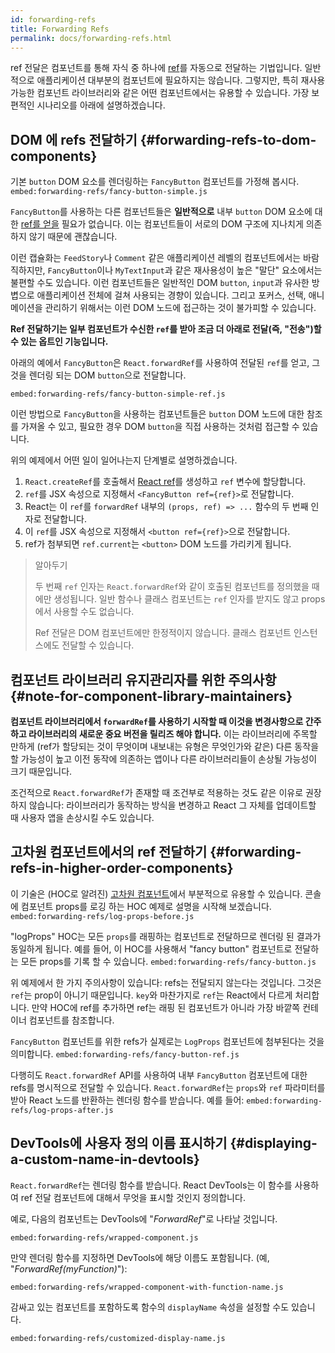 ```yaml
---
id: forwarding-refs
title: Forwarding Refs
permalink: docs/forwarding-refs.html
---
```


ref 전달은 컴포넌트를 통해 자식 중 하나에 [ref](/docs/refs-and-the-dom.html)를 자동으로 전달하는 기법입니다. 일반적으로 애플리케이션 대부분의 컴포넌트에 필요하지는 않습니다. 그렇지만, 특히 재사용 가능한 컴포넌트 라이브러리와 같은 어떤 컴포넌트에서는 유용할 수 있습니다. 가장 보편적인 시나리오를 아래에 설명하겠습니다.

## DOM 에 refs 전달하기 {#forwarding-refs-to-dom-components}

기본 `button` DOM 요소를 렌더링하는 `FancyButton` 컴포넌트를 가정해 봅시다.
`embed:forwarding-refs/fancy-button-simple.js`

`FancyButton`를 사용하는 다른 컴포넌트들은 **일반적으로** 내부 `button` DOM 요소에 대한 [ref를 얻을](/docs/refs-and-the-dom.html) 필요가 없습니다. 이는 컴포넌트들이 서로의 DOM 구조에 지나치게 의존하지 않기 때문에 괜찮습니다.

이런 캡슐화는 `FeedStory`나 `Comment` 같은 애플리케이션 레벨의 컴포넌트에서는 바람직하지만, `FancyButton`이나 `MyTextInput`과 같은 재사용성이 높은 "말단" 요소에서는 불편할 수도 있습니다. 이런 컴포넌트들은 일반적인 DOM `button`, `input`과 유사한 방볍으로 애플리케이션 전체에 걸쳐 사용되는 경향이 있습니다. 그리고 포커스, 선택, 애니메이션을 관리하기 위해서는 이런 DOM 노드에 접근하는 것이 불가피할 수 있습니다.

**Ref 전달하기는 일부 컴포넌트가 수신한 `ref`를 받아 조금 더 아래로 전달(즉, "전송")할 수 있는 옵트인 기능입니다.**

아래의 예에서 `FancyButton`은 `React.forwardRef`를 사용하여 전달된 `ref`를 얻고, 그것을 렌더링 되는 DOM `button`으로 전달합니다.

`embed:forwarding-refs/fancy-button-simple-ref.js`

이런 방법으로 `FancyButton`을 사용하는 컴포넌트들은 `button` DOM 노드에 대한 참조를 가져올 수 있고, 필요한 경우 DOM `button`을 직접 사용하는 것처럼 접근할 수 있습니다.

위의 예제에서 어떤 일이 일어나는지 단계별로 설명하겠습니다. 

1. `React.createRef`를 호출해서 [React ref](/docs/refs-and-the-dom.html)를 생성하고 `ref` 변수에 할당합니다.
1. `ref`를 JSX 속성으로 지정해서 `<FancyButton ref={ref}>`로 전달합니다.
1. React는 이 `ref`를 `forwardRef` 내부의 `(props, ref) => ...` 함수의 두 번째 인자로 전달합니다.
1. 이 `ref`를 JSX 속성으로 지정해서 `<button ref={ref}>`으로 전달합니다.
1. ref가 첨부되면 `ref.current`는 `<button>` DOM 노드를 가리키게 됩니다.

>알아두기
>
>두 번째 `ref` 인자는 `React.forwardRef`와 같이 호출된 컴포넌트를 정의했을 때에만 생성됩니다. 일반 함수나 클래스 컴포넌트는 `ref` 인자를 받지도 않고 props에서 사용할 수도 없습니다.
>
>Ref 전달은 DOM 컴포넌트에만 한정적이지 않습니다. 클래스 컴포넌트 인스턴스에도 전달할 수 있습니다. 

## 컴포넌트 라이브러리 유지관리자를 위한 주의사항 {#note-for-component-library-maintainers}

**컴포넌트 라이브러리에서 `forwardRef`를 사용하기 시작할 때 이것을 변경사항으로 간주하고 라이브러리의 새로운 중요 버전을 릴리즈 해야 합니다.** 이는 라이브러리에 주목할 만하게 (ref가 할당되는 것이 무엇이며 내보내는 유형은 무엇인가와 같은) 다른 동작을 할 가능성이 높고 이전 동작에 의존하는 앱이나 다른 라이브러리들이 손상될 가능성이 크기 때문입니다.

조건적으로 `React.forwardRef`가 존재할 때 조건부로 적용하는 것도 같은 이유로 권장하지 않습니다: 라이브러리가 동작하는 방식을 변경하고 React 그 자체를 업데이트할 때 사용자 앱을 손상시킬 수도 있습니다.

## 고차원 컴포넌트에서의 ref 전달하기 {#forwarding-refs-in-higher-order-components}

이 기술은 (HOC로 알려진) [고차원 컴포넌트](/docs/higher-order-components.html)에서 부분적으로 유용할 수 있습니다. 콘솔에 컴포넌트 props를 로깅 하는 HOC 예제로 설명을 시작해 보겠습니다.
`embed:forwarding-refs/log-props-before.js`

"logProps" HOC는 모든 `props`를 래핑하는 컴포넌트로 전달하므로 렌더링 된 결과가 동일하게 됩니다. 예를 들어, 이 HOC를 사용해서 "fancy button" 컴포넌트로 전달하는 모든 props를 기록 할 수 있습니다.
`embed:forwarding-refs/fancy-button.js`

위 예제에서 한 가지 주의사항이 있습니다: refs는 전달되지 않는다는 것입니다. 그것은 `ref`는 prop이 아니기 때문입니다. `key`와 마찬가지로 `ref`는 React에서 다르게 처리합니다. 만약 HOC에 ref를 추가하면 ref는 래핑 된 컴포넌트가 아니라 가장 바깥쪽 컨테이너 컴포넌트를 참조합니다.

`FancyButton` 컴포넌트를 위한 refs가 실제로는 `LogProps` 컴포넌트에 첨부된다는 것을 의미합니다.
`embed:forwarding-refs/fancy-button-ref.js`

다행히도 `React.forwardRef` API를 사용하여 내부 `FancyButton` 컴포넌트에 대한 refs를 명시적으로 전달할 수 있습니다. `React.forwardRef`는 `props`와 `ref` 파라미터를 받아 React 노드를 반환하는 렌더링 함수를 받습니다. 예를 들어:
`embed:forwarding-refs/log-props-after.js`

## DevTools에 사용자 정의 이름 표시하기 {#displaying-a-custom-name-in-devtools}

`React.forwardRef`는 렌더링 함수를 받습니다. React DevTools는 이 함수를 사용하여 ref 전달 컴포넌트에 대해서 무엇을 표시할 것인지 정의합니다.

예로, 다음의 컴포넌트는 DevTools에 "*ForwardRef*"로 나타날 것입니다.

`embed:forwarding-refs/wrapped-component.js`

만약 렌더링 함수를 지정하면 DevTools에 해당 이름도 포함됩니다. (예, "*ForwardRef(myFunction)*"):

`embed:forwarding-refs/wrapped-component-with-function-name.js`

감싸고 있는 컴포넌트를 포함하도록 함수의 `displayName` 속성을 설정할 수도 있습니다.

`embed:forwarding-refs/customized-display-name.js`
